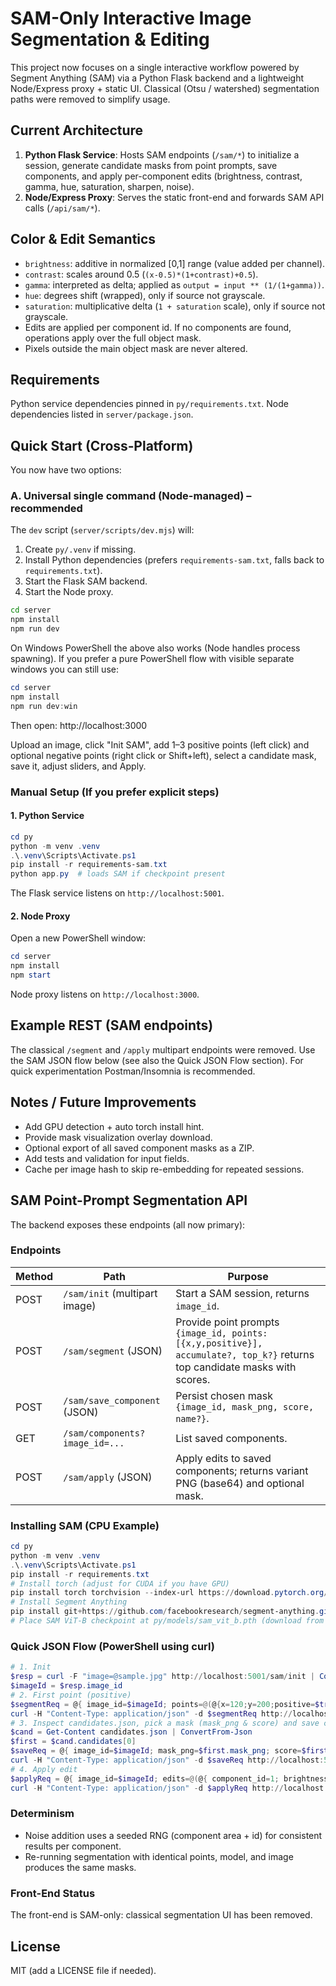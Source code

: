 # SAM-Only Interactive Image Segmentation & Editing

This project now focuses on a single interactive workflow powered by Segment Anything (SAM) via a Python Flask backend and a lightweight Node/Express proxy + static UI. Classical (Otsu / watershed) segmentation paths were removed to simplify usage.

## Current Architecture

1. **Python Flask Service**: Hosts SAM endpoints (`/sam/*`) to initialize a session, generate candidate masks from point prompts, save components, and apply per-component edits (brightness, contrast, gamma, hue, saturation, sharpen, noise).
2. **Node/Express Proxy**: Serves the static front-end and forwards SAM API calls (`/api/sam/*`).

## Color & Edit Semantics
- `brightness`: additive in normalized [0,1] range (value added per channel).
- `contrast`: scales around 0.5 (`(x-0.5)*(1+contrast)+0.5`).
- `gamma`: interpreted as delta; applied as `output = input ** (1/(1+gamma))`.
- `hue`: degrees shift (wrapped), only if source not grayscale.
- `saturation`: multiplicative delta (`1 + saturation` scale), only if source not grayscale.
- Edits are applied per component id. If no components are found, operations apply over the full object mask.
- Pixels outside the main object mask are never altered.

## Requirements
Python service dependencies pinned in `py/requirements.txt`.
Node dependencies listed in `server/package.json`.

## Quick Start (Cross‑Platform)

You now have two options:

### A. Universal single command (Node-managed) – recommended
The `dev` script (`server/scripts/dev.mjs`) will:
1. Create `py/.venv` if missing.
2. Install Python dependencies (prefers `requirements-sam.txt`, falls back to `requirements.txt`).
3. Start the Flask SAM backend.
4. Start the Node proxy.

```bash
cd server
npm install
npm run dev
```

On Windows PowerShell the above also works (Node handles process spawning). If you prefer a pure PowerShell flow with visible separate windows you can still use:

```powershell
cd server
npm install
npm run dev:win
```

Then open: http://localhost:3000

Upload an image, click "Init SAM", add 1–3 positive points (left click) and optional negative points (right click or Shift+left), select a candidate mask, save it, adjust sliders, and Apply.

### Manual Setup (If you prefer explicit steps)

#### 1. Python Service
```powershell
cd py
python -m venv .venv
.\.venv\Scripts\Activate.ps1
pip install -r requirements-sam.txt
python app.py  # loads SAM if checkpoint present
```
The Flask service listens on `http://localhost:5001`.

#### 2. Node Proxy
Open a new PowerShell window:
```powershell
cd server
npm install
npm start
```
Node proxy listens on `http://localhost:3000`.

## Example REST (SAM endpoints)
The classical `/segment` and `/apply` multipart endpoints were removed. Use the SAM JSON flow below (see also the Quick JSON Flow section). For quick experimentation Postman/Insomnia is recommended.

## Notes / Future Improvements
- Add GPU detection + auto torch install hint.
- Provide mask visualization overlay download.
- Optional export of all saved component masks as a ZIP.
- Add tests and validation for input fields.
- Cache per image hash to skip re-embedding for repeated sessions.

## SAM Point-Prompt Segmentation API
The backend exposes these endpoints (all now primary):

### Endpoints
| Method | Path | Purpose |
|--------|------|---------|
| POST | `/sam/init` (multipart image) | Start a SAM session, returns `image_id`. |
| POST | `/sam/segment` (JSON) | Provide point prompts `{image_id, points:[{x,y,positive}], accumulate?, top_k?}` returns top candidate masks with scores. |
| POST | `/sam/save_component` (JSON) | Persist chosen mask `{image_id, mask_png, score, name?}`. |
| GET  | `/sam/components?image_id=...` | List saved components. |
| POST | `/sam/apply` (JSON) | Apply edits to saved components; returns variant PNG (base64) and optional mask. |

### Installing SAM (CPU Example)
```powershell
cd py
python -m venv .venv
.\.venv\Scripts\Activate.ps1
pip install -r requirements.txt
# Install torch (adjust for CUDA if you have GPU)
pip install torch torchvision --index-url https://download.pytorch.org/whl/cpu
# Install Segment Anything
pip install git+https://github.com/facebookresearch/segment-anything.git
# Place SAM ViT-B checkpoint at py/models/sam_vit_b.pth (download from official repo release)
```

### Quick JSON Flow (PowerShell using curl)
```powershell
# 1. Init
$resp = curl -F "image=@sample.jpg" http://localhost:5001/sam/init | ConvertFrom-Json
$imageId = $resp.image_id
# 2. First point (positive)
$segmentReq = @{ image_id=$imageId; points=@(@{x=120;y=200;positive=$true}) } | ConvertTo-Json
curl -H "Content-Type: application/json" -d $segmentReq http://localhost:5001/sam/segment | Out-File candidates.json
# 3. Inspect candidates.json, pick a mask (mask_png & score) and save component
$cand = Get-Content candidates.json | ConvertFrom-Json
$first = $cand.candidates[0]
$saveReq = @{ image_id=$imageId; mask_png=$first.mask_png; score=$first.score; name='cap' } | ConvertTo-Json
curl -H "Content-Type: application/json" -d $saveReq http://localhost:5001/sam/save_component
# 4. Apply edit
$applyReq = @{ image_id=$imageId; edits=@(@{ component_id=1; brightness=0.1; contrast=0.15; sharpen=0.5 }) } | ConvertTo-Json
curl -H "Content-Type: application/json" -d $applyReq http://localhost:5001/sam/apply > variant.json
```

### Determinism
- Noise addition uses a seeded RNG (component area + id) for consistent results per component.
- Re-running segmentation with identical points, model, and image produces the same masks.

### Front-End Status
The front-end is SAM-only: classical segmentation UI has been removed.

## License
MIT (add a LICENSE file if needed).